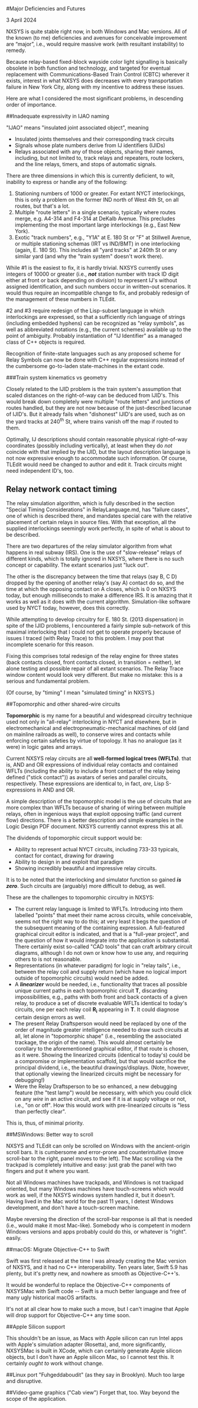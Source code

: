 #Major Deficiencies and Futures

3 April 2024

NXSYS is quite stable right now, in both Windows and Mac versions. All of the known (to me) deficiencies and avenues for conceivable improvement are “major”, i.e., would require massive work (with resultant instability) to remedy.

Because relay-based fixed-block wayside color light signalling is basically obsolete in both function and technology, and targeted for eventual replacement with Communications-Based Train Control (CBTC) wherever it exists, interest in what NXSYS does decreases with every transportation failure in New York City, along with my incentive to address these issues.

Here are what I considered the most significant problems, in descending order of importance.

##Inadequate expressivity in IJAO naming

"IJAO" means "insulated joint associated object", meaning

+ Insulated joints themselves and their corresponding track circuits
+ Signals whose plate numbers derive from IJ identifiers (IJIDs)
+ Relays associated with any of those objects, sharing their names, including, but not limited to, track relays and repeaters, route lockers, and the line relays, timers, and stops of automatic signals.

There are three dimensions in which this is currently deficient, to wit, inability to express or handle any of the following:

1. Stationing numbers of 1000 or greater. For extant NYCT interlockings, this is only a problem on the former IND north of West 4th St, on all routes, but that's a lot.
2. Multiple "route letters" in a single scenario, typically where routes merge, e.g. A4-314 and F4-314 at DeKalb Avenue. This precludes implementing the most important large interlockings (e.g., East New York).
3. Exotic "track numbers", e.g., "Y1A" at E. 180 St or "F" at Stillwell Avenue, or multiple stationing schemas (IRT vs IND/BMT) in one interlocking (again, E. 180 St).  This includes all "yard tracks" at 240th St or any similar yard (and why the "train system" doesn't work there).

While \#1 is the easiest to fix, it is hardly trivial. NXSYS currently uses integers of 10000 or greater (i.e., ***not*** station number with track ID digit either at front or back depending on division) to represent IJ's without assigned identification, and such numbers occur in written-out scenarios. It would thus require an incompatible change to fix, and probably redesign of the management of these numbers in TLEdit.


\#2 and #3 require redesign of the Lisp-subset language in which interlockings are expressed, so that a sufficiently rich language of strings (including embedded hyphens) can be recognized as "relay symbols", as well as abbreviated notations (e.g., the current schemes) available up to the point of ambiguity.  Probably instantiation of "IJ Identifier" as a managed class of C++ objects is required.

Recognition of finite-state languages such as any proposed scheme for Relay Symbols can now be done with C++ regular expressions instead of the cumbersome go-to-laden state-machines in the extant code.

###Train system kinematics vs geometry

Closely related to the IJID problem is the train system's assumption that scaled distances on the right-of-way can be deduced from IJID's.  This would break down completely were multiple "route letters" and junctions of routes handled, but they are not now because of the just-described lacunae of IJID's.  But it already fails when "dishonest" IJID's are used, such as on the yard tracks at 240<sup>th</sup> St, where trains vanish off the map if routed to them.

Optimally, IJ descriptions should contain reasonable physical right-of-way coordinates (possibly including vertically), at least when they do *not* coincide with that implied by the IJID, but the layout description language is not now expressive enough to accommodate such information. Of course, TLEdit would need be changed to author and edit it.  Track circuits might need independent ID's, too.

## Relay network contact timing

The relay simulation algorithm, which is fully described in the section "Special Timing Considerations" in RelayLanguage.md, has "failure cases", one of which is described there, and mandates special care with the relative placement of certain relays in source files.  With that exception, all the supplied interlockings seemingly work perfectly, in spite of what is about to be described.

There are two departures of the relay simulator algorithm from what happens in real subway (IRS).  One is the use of "slow-release" relays of different kinds, which is totally ignored in NXSYS, where there is no such concept or capability.  The extant scenarios just "luck out".

The other is the discrepancy between the time that relays (say B, C D) dropped by the opening of another relay's (say A) contact do so, and the time at which the opposing contact on A closes, which is 0 on NXSYS today, but enough milliseconds to make a difference IRS. It is amazing that it works as well as it does with the current algorithm.  Simulation-like software used by NYCT today, however, does this correctly.

While attempting to develop circuitry for E. 180 St. (2013 dispensation) in spite of the IJID problems, I encountered a fairly simple sub-network of this maximal interlocking that I could not get to operate properly because of issues I traced (with Relay Trace) to this problem. I may post that incomplete scenario for this reason.

Fixing this comprises total redesign of the relay engine for three states (back contacts closed, front contacts closed, in transition = neither), let alone testing and possible repair of all extant scenarios.  The Relay Trace window content would look very different. But make no mistake: this is a serious and fundamental problem.

(Of course, by "timing" I mean "simulated timing" in NXSYS.)

##Topomorphic and other shared-wire circuits

**Topomorphic** is my name for a beautiful and widespread circuitry technique used not only in "all-relay" interlocking in NYCT and elsewhere, but in electromechanical and electropneumatic-mechanical machines of old (and on mainline railroads as well), to conserve wires and contacts while enforcing certain safeties by virtue of topology.  It has no analogue (as it were) in logic gates and arrays.

Current NXSYS relay circuits are all **well-formed logical trees (WFLTs)**. that is, AND and OR expressions of individual relay contacts and contained WFLTs (including the ability to include a front contact of the relay being defined ("stick contact")) as avatars of series and parallel circuits, respectively.  These expressions are identical to, in fact, *are*, Lisp S-expressions in AND and OR.

A simple description of the topomorphic model is the use of circuits that are more complex than WFLTs because of sharing of wiring between multiple relays, often in ingenious ways that exploit opposing traffic (and current flow) directions.   There is a better description and simple examples in the Logic Design PDF document.  NXSYS currently cannot express this at all.

The dividends of topomorphic circuit support would be:

+ Ability to represent actual NYCT circuits, including 733-33 typicals, contact for contact, drawing for drawing
+ Ability to design in and exploit that paradigm
+ Showing incredibly beautiful and impressive relay circuits.

It is to be noted that the interlocking and simulator function so gained **_is zero_**. Such circuits are (arguably) more difficult to debug, as well.

These are the challenges to topomorphic circuitry in NXSYS:

+ The current relay language is limited to WFLTs. Introducing into them labelled "points" that meet their name across circuits, while conceivable, seems not the right way to do this; at very least it begs the question of the subsequent meaning of the containing expression.  A full-featured graphical circuit editor is indicated, and that is a "full-year project", and the question of how it would integrate into the application is substantial. There certainly exist so-called "CAD tools" that can craft arbitrary circuit diagrams, although I do not own or know how to use any, and requiring others to is not reasonable.
+ Representations (in whatever paradigm) for logic in "relay tails", i.e., between the relay coil and supply return (which have no logical import outside of topomorphic circuits) would need be added.
+ A ***linearizer*** would be needed, i.e., functionality that traces all possible unique current paths in each topomorphic circuit **T**, discarding impossibilities, e.g., paths with both front and back contacts of a given relay, to produce a set of discrete evaluable WFLTs identical to today's circuits, one per each relay coil **R<sub>i</sub>** appearing in **T**. It could diagnose certain design errors as well.
+ The present Relay Draftsperson would need be replaced by one of the order of magnitude greater intelligence needed to draw such circuits at all, let alone in "topomorphic shape" (i.e., resembling the associated trackage, the origin of the name).  This would almost certainly be corollary to the aforementioned graphical editor, if that route is chosen, as it were. Showing the linearized circuits (identical to today's) could be a compromise or implementation scaffold, but that would sacrifice the principal dividend, i.e., the beautiful drawings/displays. (Note, however, that optionally viewing the linearized circuits might be necessary for debugging!)
+ Were the Relay Draftsperson to be so enhanced, a new debugging feature (the "test lamp") would be necessary, with which you could click on any *wire* in an active circuit, and see if it is at supply voltage or not, i.e., "on or off". How this would work with pre-linearized circuits is "less than perfectly clear".

This is, thus, of minimal priority.

##MSWindows: Better way to scroll

NXSYS and TLEdit can only be scrolled on Windows with the ancient-origin scroll bars.  It is cumbersome and error-prone and counterintuitive (move scroll-bar to the right, panel moves to the left).  The Mac scrolling via the trackpad is completely intuitive and easy: just grab the panel with two fingers and put it where you want.

Not all Windows machines have trackpads, and Windows is not trackpad oriented, but many Windows machines have touch-screens which would work as well, if the NXSYS windows system handled it, but it doesn't.  Having lived in the Mac world for the past 11 years, I detest Windows development, and don't have a touch-screen machine.

Maybe reversing the direction of the scroll-bar response is all that is needed (i.e., would make it most Mac-like). Somebody who is competent in modern Windows versions and apps probably could do this, or whatever is "right". easily.

##macOS: Migrate Objective-C++ to Swift

Swift was first released at the time I was already creating the Mac version of NXSYS, and it had no C++ interoperability.  Ten years later, Swift 5.9 has plenty, but it's pretty new, and nowhere as smooth as Objective-C++'s.

It would be wonderful to replace the Objective-C++ components of NXSYSMac with Swift code -- Swift is a much better language and free of many ugly historical macOS artifacts.

It's not at all clear how to make such a move, but I can't imagine that Apple will drop support for Objective-C++ any time soon.

##Apple Silicon support

This shouldn't be an issue, as Macs with Apple silicon can run Intel apps with Apple's simulation adapter (Rosetta), and, more significantly, NXSYSMac is built in XCode, which can certainly generate Apple silicon objects, but I don't have an Apple silicon Mac, so I cannot test this. It certainly *ought to* work without change.

##Linux port
"Fuhgeddaboudit" (as they say in Brooklyn).  Much too large and disruptive.

##Video-game graphics ("Cab view")
Forget that, too.  Way beyond the scope of the application.



